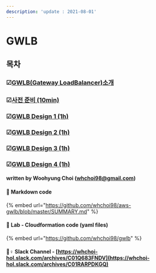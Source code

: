 ```yaml
---
description: 'update : 2021-08-01'
---
```


# GWLB

## 목차 

### ☑[GWLB\(Gateway LoadBalancer\)소개](gwlb-overview.md)

### ☑[사전 준비 \(10min\)](prepare.md)

### ☑[GWLB Design 1 \(1h\)](gwlb-design1.md)

### ☑[GWLB Design 2 \(1h\)](gwlb-design2.md)

### ☑[GWLB Design 3 \(1h\)](gwlb-design3.md)

### ☑[GWLB Design 4 \(1h\)](gwlb-design4.md)



#### written by Woohyung Choi \(whchoi98@gmail.com\)

#### 📔 Markdown code

{% embed url="https://github.com/whchoi98/aws-gwlb/blob/master/SUMMARY.md" %}

####  📔 Lab - Cloudformation code \(yaml files\)

{% embed url="https://github.com/whchoi98/gwlb" %}

####  🙋♀ Slack Channel - [https://whchoi-hol.slack.com/archives/C01Q683FNDV](https://whchoi-hol.slack.com/archives/C01RARPDKGQ)







